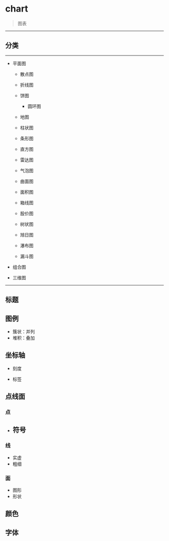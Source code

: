 # chart
> 图表
---
## 分类





---
- 平面图
    - 散点图

    - 折线图

    - 饼图
        - 圆环图

    - 地图

    - 柱状图
    - 条形图

    - 直方图
    - 雷达图

    - 气泡图

    - 曲面图
    - 面积图

    - 箱线图
    - 股价图

    - 树状图
    - 旭日图
    - 瀑布图
    - 漏斗图

- 组合图


- 三维图



---


## 标题



## 图例

- 簇状：并列
- 堆积：叠加

## 坐标轴

- 刻度

- 标签



## 点线面

### 点
- 符号
    -


### 线
- 实虚
- 粗细



### 面
- 图形
- 形状

## 颜色

## 字体

##


